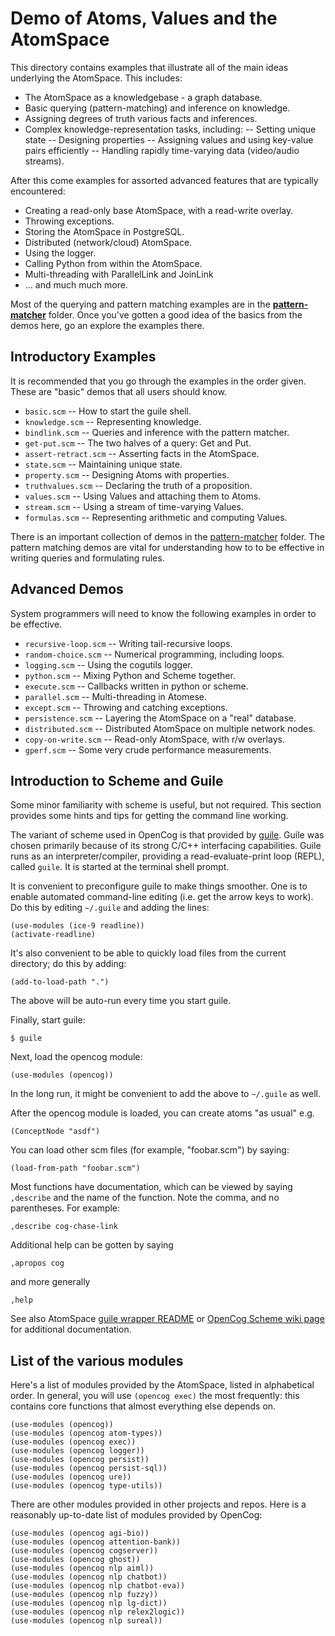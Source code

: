
Demo of Atoms, Values and the AtomSpace
=======================================
This directory contains examples that illustrate all of the main ideas
underlying the AtomSpace. This includes:

* The AtomSpace as a knowledgebase - a graph database.
* Basic querying (pattern-matching) and inference on knowledge.
* Assigning degrees of truth various facts and inferences.
* Complex knowledge-representation tasks, including:
   -- Setting unique state
   -- Designing properties
   -- Assigning values and using key-value pairs efficiently
   -- Handling rapidly time-varying data (video/audio streams).

After this come examples for assorted advanced features that are
typically encountered:

* Creating a read-only base AtomSpace, with a read-write overlay.
* Throwing exceptions.
* Storing the AtomSpace in PostgreSQL.
* Distributed (network/cloud) AtomSpace.
* Using the logger.
* Calling Python from within the AtomSpace.
* Multi-threading with ParallelLink and JoinLink
* ... and much much more.

Most of the querying and pattern matching examples are in the
[**pattern-matcher**](../pattern-matcher) folder. Once you've gotten
a good idea of the basics from the demos here, go an explore the
examples there.

Introductory Examples
---------------------
It is recommended that you go through the examples in the order given.
These are "basic" demos that all users should know.

* `basic.scm`          -- How to start the guile shell.
* `knowledge.scm`      -- Representing knowledge.
* `bindlink.scm`       -- Queries and inference with the pattern matcher.
* `get-put.scm`        -- The two halves of a query: Get and Put.
* `assert-retract.scm` -- Asserting facts in the AtomSpace.
* `state.scm`          -- Maintaining unique state.
* `property.scm`       -- Designing Atoms with properties.
* `truthvalues.scm`    -- Declaring the truth of a proposition.
* `values.scm`         -- Using Values and attaching them to Atoms.
* `stream.scm`         -- Using a stream of time-varying Values.
* `formulas.scm`       -- Representing arithmetic and computing Values.

There is an important collection of demos in the
[pattern-matcher](../pattern-matcher) folder. The pattern matching
demos are vital for understanding how to to be effective in writing
queries and formulating rules.

Advanced Demos
--------------
System programmers will need to know the following examples in order to
be effective.

* `recursive-loop.scm` -- Writing tail-recursive loops.
* `random-choice.scm`  -- Numerical programming, including loops.
* `logging.scm`        -- Using the cogutils logger.
* `python.scm`         -- Mixing Python and Scheme together.
* `execute.scm`        -- Callbacks written in python or scheme.
* `parallel.scm`       -- Multi-threading in Atomese.
* `except.scm`         -- Throwing and catching exceptions.
* `persistence.scm`    -- Layering the AtomSpace on a "real" database.
* `distributed.scm`    -- Distributed AtomSpace on multiple network nodes.
* `copy-on-write.scm`  -- Read-only AtomSpace, with r/w overlays.
* `gperf.scm`          -- Some very crude performance measurements.


Introduction to Scheme and Guile
--------------------------------
Some minor familiarity with scheme is useful, but not required.
This section provides some hints and tips for getting the command
line working.

The variant of scheme used in OpenCog is that provided by
[guile](https://www.gnu.org/software/guile/).
Guile was chosen primarily because of its strong C/C++ interfacing
capabilities.  Guile runs as an interpreter/compiler, providing a
read-evaluate-print loop (REPL), called `guile`. It is started at
the terminal shell prompt.

It is convenient to preconfigure guile to make things smoother. One is
to enable automated command-line editing (i.e. get the arrow keys to
work). Do this by editing `~/.guile` and adding the lines:
```
(use-modules (ice-9 readline))
(activate-readline)
```
It's also convenient to be able to quickly load files from the current
directory; do this by adding:
```
(add-to-load-path ".")
```
The above will be auto-run every time you start guile.

Finally, start guile:
```
$ guile
```
Next, load the opencog module:
```
(use-modules (opencog))
```
In the long run, it might be convenient to add the above to `~/.guile`
as well.

After the opencog module is loaded, you can create atoms "as usual" e.g.
```
(ConceptNode "asdf")
```

You can load other scm files (for example, "foobar.scm") by saying:

```
(load-from-path "foobar.scm")
```

Most functions have documentation, which can be viewed by saying
`,describe` and the name of the function.  Note the comma, and no
parentheses.  For example:
```
,describe cog-chase-link
```
Additional help can be gotten by saying
```
,apropos cog
```
and more generally
```
,help
```

See also AtomSpace [guile wrapper README](../../opencog/guile/README)
or [OpenCog Scheme wiki page](https://wiki.opencog.org/w/Scheme) for
additional documentation.


List of the various modules
---------------------------
Here's a list of modules provided by the AtomSpace, listed in
alphabetical order. In general, you will use `(opencog exec)`
the most frequently: this contains core functions that almost
everything else depends on.
```
(use-modules (opencog))
(use-modules (opencog atom-types))
(use-modules (opencog exec))
(use-modules (opencog logger))
(use-modules (opencog persist))
(use-modules (opencog persist-sql))
(use-modules (opencog ure))
(use-modules (opencog type-utils))
```

There are other modules provided in other projects and repos. Here is
a reasonably up-to-date list of modules provided by OpenCog:
```
(use-modules (opencog agi-bio))
(use-modules (opencog attention-bank))
(use-modules (opencog cogserver))
(use-modules (opencog ghost))
(use-modules (opencog nlp aiml))
(use-modules (opencog nlp chatbot))
(use-modules (opencog nlp chatbot-eva))
(use-modules (opencog nlp fuzzy))
(use-modules (opencog nlp lg-dict))
(use-modules (opencog nlp relex2logic))
(use-modules (opencog nlp sureal))
```
